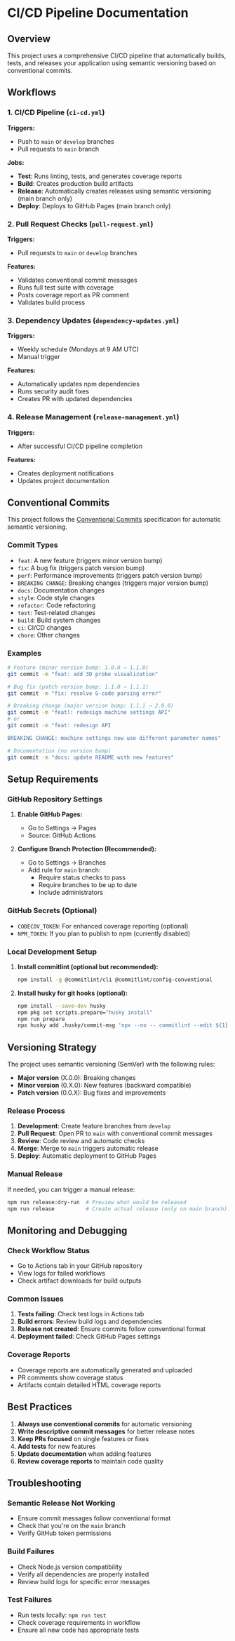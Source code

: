 # CI/CD Pipeline Documentation

## Overview

This project uses a comprehensive CI/CD pipeline that automatically builds, tests, and releases your application using semantic versioning based on conventional commits.

## Workflows

### 1. CI/CD Pipeline (`ci-cd.yml`)

**Triggers:**
- Push to `main` or `develop` branches
- Pull requests to `main` branch

**Jobs:**
- **Test**: Runs linting, tests, and generates coverage reports
- **Build**: Creates production build artifacts
- **Release**: Automatically creates releases using semantic versioning (main branch only)
- **Deploy**: Deploys to GitHub Pages (main branch only)

### 2. Pull Request Checks (`pull-request.yml`)

**Triggers:**
- Pull requests to `main` or `develop` branches

**Features:**
- Validates conventional commit messages
- Runs full test suite with coverage
- Posts coverage report as PR comment
- Validates build process

### 3. Dependency Updates (`dependency-updates.yml`)

**Triggers:**
- Weekly schedule (Mondays at 9 AM UTC)
- Manual trigger

**Features:**
- Automatically updates npm dependencies
- Runs security audit fixes
- Creates PR with updated dependencies

### 4. Release Management (`release-management.yml`)

**Triggers:**
- After successful CI/CD pipeline completion

**Features:**
- Creates deployment notifications
- Updates project documentation

## Conventional Commits

This project follows the [Conventional Commits](https://conventionalcommits.org/) specification for automatic semantic versioning.

### Commit Types

- `feat`: A new feature (triggers minor version bump)
- `fix`: A bug fix (triggers patch version bump)
- `perf`: Performance improvements (triggers patch version bump)
- `BREAKING CHANGE`: Breaking changes (triggers major version bump)
- `docs`: Documentation changes
- `style`: Code style changes
- `refactor`: Code refactoring
- `test`: Test-related changes
- `build`: Build system changes
- `ci`: CI/CD changes
- `chore`: Other changes

### Examples

```bash
# Feature (minor version bump: 1.0.0 → 1.1.0)
git commit -m "feat: add 3D probe visualization"

# Bug fix (patch version bump: 1.1.0 → 1.1.1)
git commit -m "fix: resolve G-code parsing error"

# Breaking change (major version bump: 1.1.1 → 2.0.0)
git commit -m "feat!: redesign machine settings API"
# or
git commit -m "feat: redesign API

BREAKING CHANGE: machine settings now use different parameter names"

# Documentation (no version bump)
git commit -m "docs: update README with new features"
```

## Setup Requirements

### GitHub Repository Settings

1. **Enable GitHub Pages:**
   - Go to Settings → Pages
   - Source: GitHub Actions

2. **Configure Branch Protection (Recommended):**
   - Go to Settings → Branches
   - Add rule for `main` branch:
     - Require status checks to pass
     - Require branches to be up to date
     - Include administrators

### GitHub Secrets (Optional)

- `CODECOV_TOKEN`: For enhanced coverage reporting (optional)
- `NPM_TOKEN`: If you plan to publish to npm (currently disabled)

### Local Development Setup

1. **Install commitlint (optional but recommended):**
   ```bash
   npm install -g @commitlint/cli @commitlint/config-conventional
   ```

2. **Install husky for git hooks (optional):**
   ```bash
   npm install --save-dev husky
   npm pkg set scripts.prepare="husky install"
   npm run prepare
   npx husky add .husky/commit-msg 'npx --no -- commitlint --edit ${1}'
   ```

## Versioning Strategy

The project uses semantic versioning (SemVer) with the following rules:

- **Major version** (X.0.0): Breaking changes
- **Minor version** (0.X.0): New features (backward compatible)
- **Patch version** (0.0.X): Bug fixes and improvements

### Release Process

1. **Development**: Create feature branches from `develop`
2. **Pull Request**: Open PR to `main` with conventional commit messages
3. **Review**: Code review and automatic checks
4. **Merge**: Merge to `main` triggers automatic release
5. **Deploy**: Automatic deployment to GitHub Pages

### Manual Release

If needed, you can trigger a manual release:

```bash
npm run release:dry-run  # Preview what would be released
npm run release          # Create actual release (only on main branch)
```

## Monitoring and Debugging

### Check Workflow Status

- Go to Actions tab in your GitHub repository
- View logs for failed workflows
- Check artifact downloads for build outputs

### Common Issues

1. **Tests failing**: Check test logs in Actions tab
2. **Build errors**: Review build logs and dependencies
3. **Release not created**: Ensure commits follow conventional format
4. **Deployment failed**: Check GitHub Pages settings

### Coverage Reports

- Coverage reports are automatically generated and uploaded
- PR comments show coverage status
- Artifacts contain detailed HTML coverage reports

## Best Practices

1. **Always use conventional commits** for automatic versioning
2. **Write descriptive commit messages** for better release notes
3. **Keep PRs focused** on single features or fixes
4. **Add tests** for new features
5. **Update documentation** when adding features
6. **Review coverage reports** to maintain code quality

## Troubleshooting

### Semantic Release Not Working

- Ensure commit messages follow conventional format
- Check that you're on the `main` branch
- Verify GitHub token permissions

### Build Failures

- Check Node.js version compatibility
- Verify all dependencies are properly installed
- Review build logs for specific error messages

### Test Failures

- Run tests locally: `npm run test`
- Check coverage requirements in workflow
- Ensure all new code has appropriate tests
